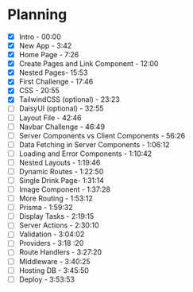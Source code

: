 
# Planning

- [x]  Intro - 00:00
- [x]  New App - 3:42
- [x]  Home Page - 7:26
- [x]  Create Pages and Link Component  - 12:00
- [x]  Nested Pages- 15:53
- [x]  First Challenge - 17:46
- [x]  CSS - 20:55
- [x]  TailwindCSS (optional) - 23:23 
- [ ]  DaisyUI (optional) - 32:55
- [ ]  Layout File - 42:46
- [ ]  Navbar Challenge - 46:49
- [ ]  Server Components vs Client Components - 56:26
- [ ]  Data Fetching in Server Components - 1:06:12
- [ ]  Loading and Error Components - 1:10:42
- [ ]  Nested Layouts - 1:19:46
- [ ]  Dynamic Routes - 1:22:50
- [ ]  Single Drink Page- 1:31:14
- [ ]  Image Component - 1:37:28
- [ ]  More Routing - 1:53:12
- [ ]  Prisma - 1:59:32
- [ ]  Display Tasks - 2:19:15
- [ ]  Server Actions - 2:30:10
- [ ]  Validation - 3:04:02
- [ ]  Providers - 3:18 :20
- [ ]  Route Handlers - 3:27:20
- [ ]  Middleware - 3:40:25
- [ ]  Hosting DB - 3:45:50
- [ ]  Deploy - 3:53:53